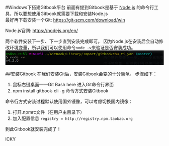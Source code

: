 #Windows下搭建Gitbook平台
前面有提到Gitbook是基于 [Node.js](http://baike.baidu.com/link?url=f2DHi9vPBXaoXa1RmFy_ZdgcDxhBwd8sYO0SOq2hQCSd21I5X5Gj3QE1O1kg7FzoUafL5Z2wY5h6yPijXLFVsa) 的命令行工具，所以要想使用Gitbook就需要下载和安装Node.js   
最好再下载安装一个Git: https://git-scm.com/download/win

Node.js官网: https://nodejs.org/en/

两个软件安装下一步、下一步直到安装完成即可。
因为Node.js在安装后会自动修改环境变量，所以我们可以使用命令`node -v`来验证是否安装成功。
![](/img/node.png)


##安装Gitbook
在我们安装Git后，安装Gitbook会变的十分简单。
步骤如下：
1. 鼠标右键桌面——Git Bash here 进入Git命令行界面
2. npm install gitbook-cli -g 命令方式安装Gitbook

命令行方式安装过程默认使用国外镜像，可以考虑切换国内镜像：   
1. 打开.npmrc文件（在用户主目录下）
2. 加入配置信息  `registry = http://registry.npm.taobao.org`

到此Gitbook就安装完成了！


ICKY

